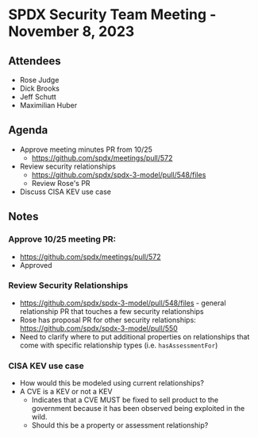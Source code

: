 # SPDX Security Team Meeting - November 8, 2023
## Attendees
* Rose Judge
* Dick Brooks
* Jeff Schutt
* Maximilian Huber

## Agenda
* Approve meeting minutes PR from 10/25
  * https://github.com/spdx/meetings/pull/572
* Review security relationships
  * https://github.com/spdx/spdx-3-model/pull/548/files
  * Review Rose's PR
* Discuss CISA KEV use case

##  Notes
### Approve 10/25 meeting PR:
* https://github.com/spdx/meetings/pull/572
* Approved
  
### Review Security Relationships
* https://github.com/spdx/spdx-3-model/pull/548/files - general relationship PR that touches a few security relationships
* Rose has proposal PR for other security relationships: https://github.com/spdx/spdx-3-model/pull/550
* Need to clarify where to put additional properties on relationships that come with specific relationship types (i.e. `hasAssessmentFor`)

### CISA KEV use case
* How would this be modeled using current relationships?
* A CVE is a KEV or not a KEV
  * Indicates that a CVE MUST be fixed to sell product to the government because it has been observed being exploited in the wild.
  * Should this be a property or assessment relationship?
